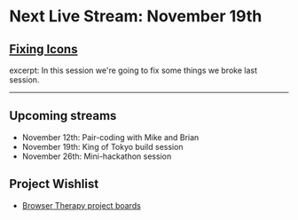 # Next Live Stream: November 19th
## [Fixing Icons](/blog/browsertherapy-e16)
excerpt: In this session we're going to fix some things we broke last session.


---

## Upcoming streams
- November 12th: Pair-coding with Mike and Brian
- November 19th: King of Tokyo build session
- November 26th: Mini-hackathon session

## Project Wishlist
- [Browser Therapy project boards](https://github.com/orgs/browsertherapy/projects)
